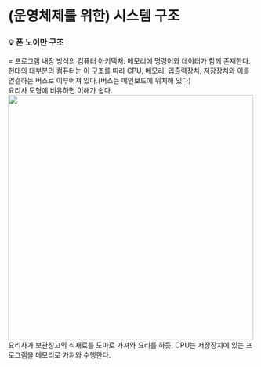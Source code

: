 # (운영체제를 위한) 시스템 구조
### 💡 폰 노이만 구조
= 프로그램 내장 방식의 컴퓨터 아키텍처. 메모리에 명령어와 데이터가 함께 존재한다.  
현대의 대부분의 컴퓨터는 이 구조를 따라 CPU, 메모리, 입출력장치, 저장장치와 이를 연결하는 버스로 이루어져 있다.(버스는 메인보드에 위치해 있다)  
요리사 모형에 비유하면 이해가 쉽다.  
<img src="https://user-images.githubusercontent.com/46877318/96889701-d33a7780-14c1-11eb-8448-df557a14c7c4.png" width="500"/>  
요리사가 보관창고의 식재료를 도마로 가져와 요리를 하듯, CPU는 저장장치에 있는 프로그램을 메모리로 가져와 수행한다.
